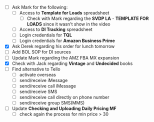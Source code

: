 - [ ] Ask Mark for the following:
	- [ ] Access to **Template for Loads** spreadsheet
		- [ ] Check with Mark regarding the **SVDP LA** - **TEMPLATE FOR LOADS** since it wasn't show in the video
	- [ ] Access to **DI Tracking** spreadsheet
	- [ ] Login credentials for **TQL**
	- [ ] Login credentials for **Amazon Business Prime**
- [x] Ask Derek regarding his order for lunch tomorrow
- [ ] Add BOL SOP for DI sources
- [ ] Update Mark regarding the AMZ FBA MX expansion
- [x] Check with Jack regarding **Vintage** and **Undecided** books
- [ ] Find alternative to Tello
	- [ ] activate overseas
	- [ ] send/receive iMessage
	- [ ] send/receive call iMessage
	- [ ] send/receive SMS
	- [ ] send/receive call directly on phone number
	- [ ] send/receive group SMS(MMS)
- [ ] Update **Checking and Uploading Daily Pricing MF**
	- [ ] check again the process for min price > 30